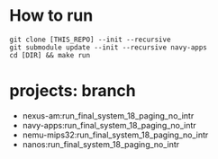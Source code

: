 # How to run
```
git clone [THIS_REPO] --init --recursive
git submodule update --init --recursive navy-apps
cd [DIR] && make run
```

# projects: branch
* nexus-am:run\_final\_system\_18\_paging\_no\_intr
* navy-apps:run\_final\_system\_18\_paging\_no\_intr
* nemu-mips32:run\_final\_system\_18\_paging\_no\_intr
* nanos:run\_final\_system\_18\_paging\_no\_intr
